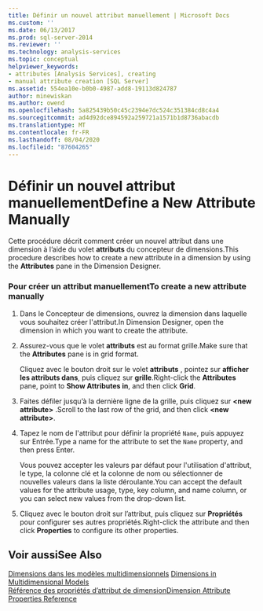 ```yaml
---
title: Définir un nouvel attribut manuellement | Microsoft Docs
ms.custom: ''
ms.date: 06/13/2017
ms.prod: sql-server-2014
ms.reviewer: ''
ms.technology: analysis-services
ms.topic: conceptual
helpviewer_keywords:
- attributes [Analysis Services], creating
- manual attribute creation [SQL Server]
ms.assetid: 554ea10e-b0b0-4987-add8-19113d824787
author: minewiskan
ms.author: owend
ms.openlocfilehash: 5a825439b50c45c2394e7dc524c351384cd8c4a4
ms.sourcegitcommit: ad4d92dce894592a259721a1571b1d8736abacdb
ms.translationtype: MT
ms.contentlocale: fr-FR
ms.lasthandoff: 08/04/2020
ms.locfileid: "87604265"
---
```

# <a name="define-a-new-attribute-manually"></a><span data-ttu-id="e444c-102">Définir un nouvel attribut manuellement</span><span class="sxs-lookup"><span data-stu-id="e444c-102">Define a New Attribute Manually</span></span>
  <span data-ttu-id="e444c-103">Cette procédure décrit comment créer un nouvel attribut dans une dimension à l’aide du volet **attributs** du concepteur de dimensions.</span><span class="sxs-lookup"><span data-stu-id="e444c-103">This procedure describes how to create a new attribute in a dimension by using the **Attributes** pane in the Dimension Designer.</span></span>  
  
### <a name="to-create-a-new-attribute-manually"></a><span data-ttu-id="e444c-104">Pour créer un attribut manuellement</span><span class="sxs-lookup"><span data-stu-id="e444c-104">To create a new attribute manually</span></span>  
  
1.  <span data-ttu-id="e444c-105">Dans le Concepteur de dimensions, ouvrez la dimension dans laquelle vous souhaitez créer l'attribut.</span><span class="sxs-lookup"><span data-stu-id="e444c-105">In Dimension Designer, open the dimension in which you want to create the attribute.</span></span>  
  
2.  <span data-ttu-id="e444c-106">Assurez-vous que le volet **attributs** est au format grille.</span><span class="sxs-lookup"><span data-stu-id="e444c-106">Make sure that the **Attributes** pane is in grid format.</span></span>  
  
     <span data-ttu-id="e444c-107">Cliquez avec le bouton droit sur le volet **attributs** , pointez sur **afficher les attributs dans**, puis cliquez sur **grille**.</span><span class="sxs-lookup"><span data-stu-id="e444c-107">Right-click the **Attributes** pane, point to **Show Attributes in**, and then click **Grid**.</span></span>  
  
3.  <span data-ttu-id="e444c-108">Faites défiler jusqu’à la dernière ligne de la grille, puis cliquez sur **\<new attribute>** .</span><span class="sxs-lookup"><span data-stu-id="e444c-108">Scroll to the last row of the grid, and then click **\<new attribute>**.</span></span>  
  
4.  <span data-ttu-id="e444c-109">Tapez le nom de l'attribut pour définir la propriété `Name`, puis appuyez sur Entrée.</span><span class="sxs-lookup"><span data-stu-id="e444c-109">Type a name for the attribute to set the `Name` property, and then press Enter.</span></span>  
  
     <span data-ttu-id="e444c-110">Vous pouvez accepter les valeurs par défaut pour l'utilisation d'attribut, le type, la colonne clé et la colonne de nom ou sélectionner de nouvelles valeurs dans la liste déroulante.</span><span class="sxs-lookup"><span data-stu-id="e444c-110">You can accept the default values for the attribute usage, type, key column, and name column, or you can select new values from the drop-down list.</span></span>  
  
5.  <span data-ttu-id="e444c-111">Cliquez avec le bouton droit sur l’attribut, puis cliquez sur **Propriétés** pour configurer ses autres propriétés.</span><span class="sxs-lookup"><span data-stu-id="e444c-111">Right-click the attribute and then click **Properties** to configure its other properties.</span></span>  
  
## <a name="see-also"></a><span data-ttu-id="e444c-112">Voir aussi</span><span class="sxs-lookup"><span data-stu-id="e444c-112">See Also</span></span>  
 <span data-ttu-id="e444c-113">[Dimensions dans les modèles multidimensionnels](multidimensional-models/dimensions-in-multidimensional-models.md) </span><span class="sxs-lookup"><span data-stu-id="e444c-113">[Dimensions in Multidimensional Models](multidimensional-models/dimensions-in-multidimensional-models.md) </span></span>  
 [<span data-ttu-id="e444c-114">Référence des propriétés d’attribut de dimension</span><span class="sxs-lookup"><span data-stu-id="e444c-114">Dimension Attribute Properties Reference</span></span>](multidimensional-models/dimension-attribute-properties-reference.md)  
  
  
